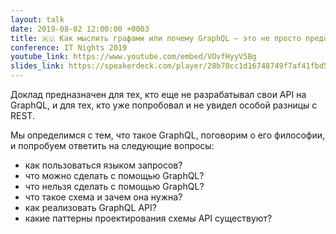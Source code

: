```yaml
---
layout: talk
date: 2019-08-02 12:00:00 +0003
title: 🇷🇺 Как мыслить графами или почему GraphQL — это не просто представление структуры БД
conference: IT Nights 2019
youtube_link: https://www.youtube.com/embed/VOvfHyyV5Bg
slides_link: https://speakerdeck.com/player/28b70cc1d16748749f7af41fbd517a06
---
```


Доклад предназначен для тех, кто еще не разрабатывал свои API на GraphQL, и для тех, кто уже попробовал и не увидел особой разницы с REST.

Мы определимся с тем, что такое GraphQL, поговорим о его философии, и попробуем ответить на следующие вопросы:

- как пользоваться языком запросов?
- что можно сделать с помощью GraphQL?
- что нельзя сделать с помощью GraphQL?
- что такое схема и зачем она нужна?
- как реализовать GraphQL API?
- какие паттерны проектирования схемы API существуют?
